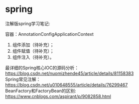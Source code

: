 # spring
注解版spring学习笔记:   

容器：AnnotationConfigApplicationContext

1. 组件添加（待补充）；
2. 组件赋值（待补充）；
3. 组件注入（待补充）。
    
最详细的Spring核心IOC的源码分析：
https://blog.csdn.net/nuomizhende45/article/details/81158383      
Spring常见注解：   
https://blog.csdn.net/u010648555/article/details/76299467   
BeanFactory和FactoryBean的区别:
https://www.cnblogs.com/aspirant/p/9082858.html
